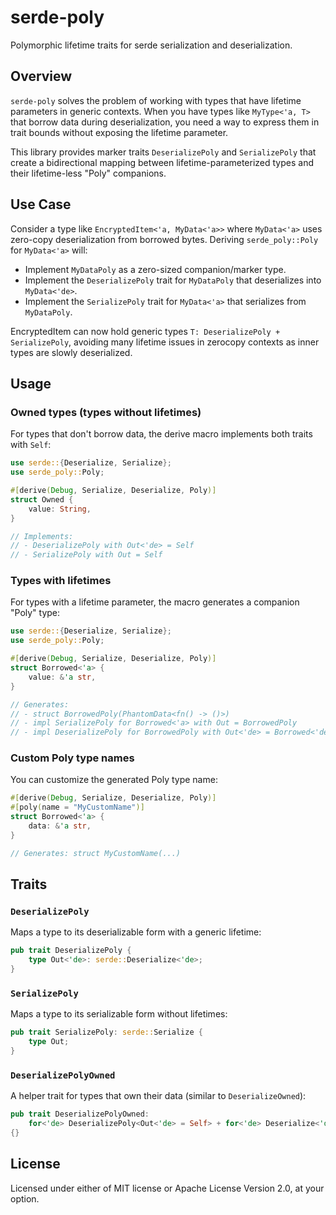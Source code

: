 # serde-poly

Polymorphic lifetime traits for serde serialization and deserialization.

## Overview

`serde-poly` solves the problem of working with types that have lifetime parameters in generic contexts. When you have types like `MyType<'a, T>` that borrow data during deserialization, you need a way to express them in trait bounds without exposing the lifetime parameter.

This library provides marker traits `DeserializePoly` and `SerializePoly` that create a bidirectional mapping between lifetime-parameterized types and their lifetime-less "Poly" companions.

## Use Case

Consider a type like `EncryptedItem<'a, MyData<'a>>` where `MyData<'a>` uses zero-copy deserialization from borrowed bytes. Deriving `serde_poly::Poly` for `MyData<'a>` will:
- Implement `MyDataPoly` as a zero-sized companion/marker type.
- Implement the `DeserializePoly` trait for `MyDataPoly` that deserializes into `MyData<'de>`.
- Implement the `SerializePoly` trait for `MyData<'a>` that serializes from `MyDataPoly`.

EncryptedItem can now hold generic types `T: DeserializePoly + SerializePoly`, avoiding many lifetime issues in zerocopy contexts as inner types are slowly deserialized.

## Usage

### Owned types (types without lifetimes)

For types that don't borrow data, the derive macro implements both traits with `Self`:

```rust
use serde::{Deserialize, Serialize};
use serde_poly::Poly;

#[derive(Debug, Serialize, Deserialize, Poly)]
struct Owned {
    value: String,
}

// Implements:
// - DeserializePoly with Out<'de> = Self
// - SerializePoly with Out = Self
```

### Types with lifetimes

For types with a lifetime parameter, the macro generates a companion "Poly" type:

```rust
use serde::{Deserialize, Serialize};
use serde_poly::Poly;

#[derive(Debug, Serialize, Deserialize, Poly)]
struct Borrowed<'a> {
    value: &'a str,
}

// Generates:
// - struct BorrowedPoly(PhantomData<fn() -> ()>)
// - impl SerializePoly for Borrowed<'a> with Out = BorrowedPoly
// - impl DeserializePoly for BorrowedPoly with Out<'de> = Borrowed<'de>
```

### Custom Poly type names

You can customize the generated Poly type name:

```rust
#[derive(Debug, Serialize, Deserialize, Poly)]
#[poly(name = "MyCustomName")]
struct Borrowed<'a> {
    data: &'a str,
}

// Generates: struct MyCustomName(...)
```

## Traits

### `DeserializePoly`

Maps a type to its deserializable form with a generic lifetime:

```rust
pub trait DeserializePoly {
    type Out<'de>: serde::Deserialize<'de>;
}
```

### `SerializePoly`

Maps a type to its serializable form without lifetimes:

```rust
pub trait SerializePoly: serde::Serialize {
    type Out;
}
```

### `DeserializePolyOwned`

A helper trait for types that own their data (similar to `DeserializeOwned`):

```rust
pub trait DeserializePolyOwned:
    for<'de> DeserializePoly<Out<'de> = Self> + for<'de> Deserialize<'de>
{}
```

## License

Licensed under either of MIT license or Apache License Version 2.0, at your option.
